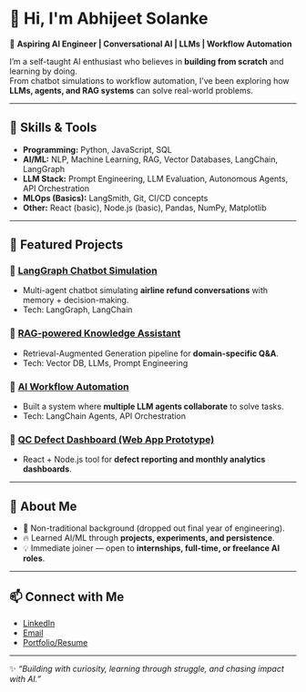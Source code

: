 # 👋 Hi, I'm Abhijeet Solanke  

🚀 **Aspiring AI Engineer | Conversational AI | LLMs | Workflow Automation**  

I’m a self-taught AI enthusiast who believes in **building from scratch** and learning by doing.  
From chatbot simulations to workflow automation, I’ve been exploring how **LLMs, agents, and RAG systems** can solve real-world problems.  

---

## 🔧 Skills & Tools  
- **Programming:** Python, JavaScript, SQL  
- **AI/ML:** NLP, Machine Learning, RAG, Vector Databases, LangChain, LangGraph  
- **LLM Stack:** Prompt Engineering, LLM Evaluation, Autonomous Agents, API Orchestration  
- **MLOps (Basics):** LangSmith, Git, CI/CD concepts  
- **Other:** React (basic), Node.js (basic), Pandas, NumPy, Matplotlib  

---

## 📌 Featured Projects  

### 🔹 [LangGraph Chatbot Simulation](#)  
- Multi-agent chatbot simulating **airline refund conversations** with memory + decision-making.  
- Tech: LangGraph, LangChain  

### 🔹 [RAG-powered Knowledge Assistant](#)  
- Retrieval-Augmented Generation pipeline for **domain-specific Q&A**.  
- Tech: Vector DB, LLMs, Prompt Engineering  

### 🔹 [AI Workflow Automation](#)  
- Built a system where **multiple LLM agents collaborate** to solve tasks.  
- Tech: LangChain Agents, API Orchestration  

### 🔹 [QC Defect Dashboard (Web App Prototype)](#)  
- React + Node.js tool for **defect reporting and monthly analytics dashboards**.  

---

## 🌟 About Me  
- 🧩 Non-traditional background (dropped out final year of engineering).  
- 🔥 Learned AI/ML through **projects, experiments, and persistence**.  
- 💡 Immediate joiner — open to **internships, full-time, or freelance AI roles**.  

---

## 📫 Connect with Me  
- [LinkedIn](https://www.linkedin.com/in/abhijeetsolanke)  
- [Email](mailto:abhijeet.solanke.as@gmail.com)  
- [Portfolio/Resume](#)  

---
✨ *“Building with curiosity, learning through struggle, and chasing impact with AI.”*
